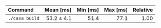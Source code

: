 | Command | Mean [ms] | Min [ms] | Max [ms] | Relative |
|:---|---:|---:|---:|---:|
| `./casa build` | 53.2 ± 4.1 | 51.4 | 77.1 | 1.00 |
